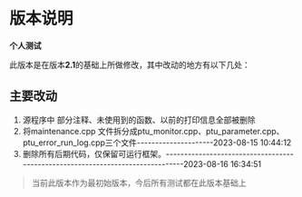 # 版本说明

**个人测试**

此版本是在版本**2.1**的基础上所做修改，其中改动的地方有以下几处：

## 主要改动


1. 源程序中 部分注释、未使用到的函数、以前的打印信息全部被删除
2. 将maintenance.cpp 文件拆分成ptu_monitor.cpp、ptu_parameter.cpp、ptu_error_run_log.cpp三个文件---------------------2023-08-15 10:44:12
3. 删除所有后期代码，仅保留可运行框架。-------------------------------------------------------------------------------2023-08-16 16:34:51

> 当前此版本作为最初始版本，今后所有测试都在此版本基础上











